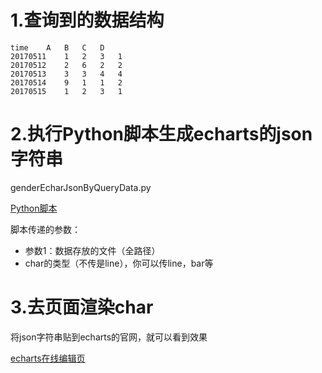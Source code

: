# 1.查询到的数据结构

```
time	A	B	C	D
20170511	1	2	3	1
20170512	2	6	2	2
20170513	3	3	4	4
20170514	9	1	1	2
20170515	1	2	3	1
```


# 2.执行Python脚本生成echarts的json字符串

genderEcharJsonByQueryData.py

[Python脚本](/genderEcharJsonByQueryData.py)

脚本传递的参数：
* 参数1：数据存放的文件（全路径）
* char的类型（不传是line），你可以传line，bar等



# 3.去页面渲染char

将json字符串贴到echarts的官网，就可以看到效果


[echarts在线编辑页](http://gallery.echartsjs.com/editor.html)
